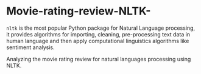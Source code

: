 # Movie-rating-review-NLTK-
`nltk` is the most popular Python package for Natural Language processing, it provides algorithms for importing, cleaning, pre-processing text data in human language and then apply computational linguistics algorithms like sentiment analysis.

Analyzing the movie rating review for natural languages processing using NLTK.
